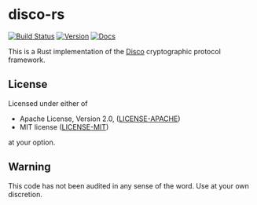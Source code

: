 disco-rs
=========

[![Build Status](https://travis-ci.org/doomrobo/disco-rs.svg?branch=master)](https://travis-ci.org/doomrobo/disco-rs)
[![Version](https://img.shields.io/crates/v/disco-rs.svg)](https://crates.io/crates/disco-rs)
[![Docs](https://docs.rs/disco-rs/badge.svg)](https://docs.rs/disco-rs)

This is a Rust implementation of the [Disco](https://www.discocrypto.com) cryptographic protocol
framework.

License
-------

Licensed under either of

 * Apache License, Version 2.0, ([LICENSE-APACHE](LICENSE-APACHE))
 * MIT license ([LICENSE-MIT](LICENSE-MIT))

at your option.

Warning
-------

This code has not been audited in any sense of the word. Use at your own discretion.
